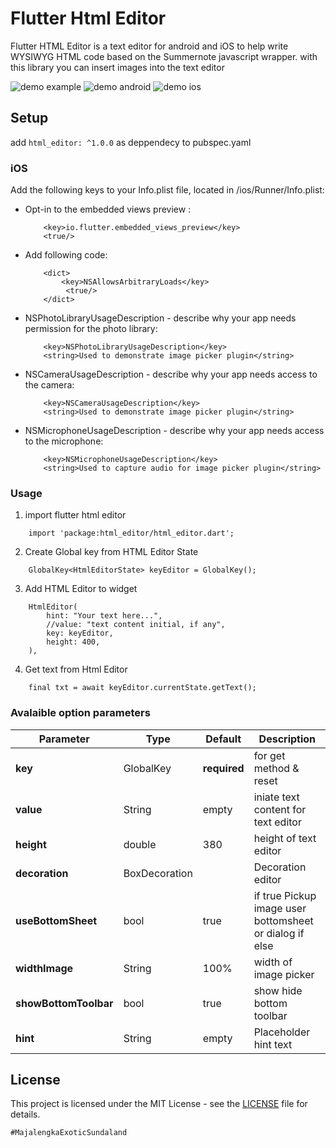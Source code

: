 # Flutter Html Editor

Flutter HTML Editor is a text editor for android and iOS to help write WYSIWYG HTML code based on the Summernote javascript wrapper. with this library you can insert images into the text editor

![demo example](https://github.com/xrb21/flutter-html-editor/blob/master/screenshoot/flutter_html_editor.gif)  ![demo android](https://github.com/xrb21/flutter-html-editor/blob/master/screenshoot/sc.jpeg)   ![demo ios](https://github.com/xrb21/flutter-html-editor/blob/master/screenshoot/sc_iphone.png)


## Setup

add ```html_editor: ^1.0.0``` as deppendecy to pubspec.yaml

### iOS

Add the following keys to your Info.plist file, located in <project root>/ios/Runner/Info.plist:

- Opt-in to the embedded views preview :
    ```
        <key>io.flutter.embedded_views_preview</key>
        <true/>
    ```
- Add following code:
    ```
        <dict>
            <key>NSAllowsArbitraryLoads</key>
             <true/>
        </dict>
    ```
- NSPhotoLibraryUsageDescription - describe why your app needs permission for the photo library:
    ```
        <key>NSPhotoLibraryUsageDescription</key>
        <string>Used to demonstrate image picker plugin</string>
    ```
- NSCameraUsageDescription - describe why your app needs access to the camera:
    ```
        <key>NSCameraUsageDescription</key>
        <string>Used to demonstrate image picker plugin</string>
    ```
- NSMicrophoneUsageDescription - describe why your app needs access to the microphone:
    ```
        <key>NSMicrophoneUsageDescription</key>
        <string>Used to capture audio for image picker plugin</string>
    ```


### Usage

1. import flutter html editor
```
    import 'package:html_editor/html_editor.dart';
```

2. Create Global key from HTML Editor State
```
    GlobalKey<HtmlEditorState> keyEditor = GlobalKey();
```

3. Add HTML Editor to widget
```
    HtmlEditor(
        hint: "Your text here...",
        //value: "text content initial, if any",
        key: keyEditor,
        height: 400,
    ),
```

4. Get text from Html Editor
```
    final txt = await keyEditor.currentState.getText();
```


### Avalaible option parameters

Parameter | Type | Default | Description
------------ | ------------- | ------------- | -------------
**key** | GlobalKey<HtmlEditorState> | **required** | for get method & reset
**value** | String | empty | iniate text content for text editor
**height** | double | 380 | height of text editor
**decoration** | BoxDecoration |  | Decoration editor
**useBottomSheet** | bool | true | if true Pickup image user bottomsheet or dialog if else
**widthImage** | String | 100% | width of image picker
**showBottomToolbar** | bool | true | show hide bottom toolbar
**hint** | String | empty | Placeholder hint text


## License

This project is licensed under the MIT License - see the [LICENSE](LICENSE) file for details.

`#MajalengkaExoticSundaland`



